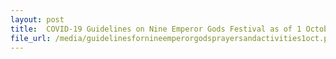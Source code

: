 ```yaml
---
layout: post
title:  COVID-19 Guidelines on Nine Emperor Gods Festival as of 1 October 2020
file_url: /media/guidelinesfornineemperorgodsprayersandactivities1oct.pdf
---
```

